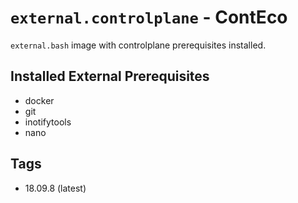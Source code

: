 # `external.controlplane` - ContEco

`external.bash` image with controlplane prerequisites installed.

## Installed External Prerequisites

- docker
- git
- inotifytools
- nano

## Tags

* 18.09.8 (latest)
